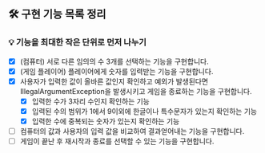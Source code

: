 ## 🛠 구현 기능 목록 정리

### 💡 기능을 최대한 작은 단위로 먼저 나누기

- [x]  (컴퓨터) 서로 다른 임의의 수 3개를 선택하는 기능을 구현합니다.
- [x]  (게임 플레이어) 플레이어에게 숫자를 입력받는 기능을 구현합니다.
- [x]  사용자가 입력한 값이 올바른 값인지 확인하고 예외가 발생된다면 IllegalArgumentException을 발생시키고 게임을 종료하는 기능을 구현합니다.
    - [x]  입력한 수가 3자리 수인지 확인하는 기능
    - [x]  입력된 수의 범위가 1에서 9이외에 한글이나 특수문자가 있는지 확인하는 기능
    - [x]  입력한 수에 중복되는 숫자가 있는지 확인하는 기능
- [ ]  컴퓨터의 값과 사용자의 입력 값을 비교하여 결과얻어내는 기능을 구현합니다.
- [ ]  게임이 끝난 후 재시작과 종료를 선택할 수 있는 기능을 구현합니다.